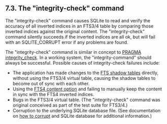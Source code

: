 ## 7\.3\. The "integrity\-check" command



 The "integrity\-check" command causes SQLite to read and verify
 the accuracy of all inverted indices in an FTS3/4 table by comparing
 those inverted indices against the original content. The
 "integrity\-check" command silently succeeds if the inverted
 indices are all ok, but will fail with an SQLITE\_CORRUPT error
 if any problems are found.




 The "integrity\-check" command is similar in concept to
 [PRAGMA integrity\_check](pragma.html#pragma_integrity_check). In a working system, the "integrity\-command"
 should always be successful. Possible causes of integrity\-check
 failures include:
 

* The application has made changes to the [FTS shadow tables](fts3.html#*shadowtab)
 directly, without using the FTS3/4 virtual table, causing
 the shadow tables to become out of sync with each other.
* Using the [FTS4 content option](fts3.html#*fts4content) and failing to manually keep
 the content in sync with the FTS4 inverted indices.
* Bugs in the FTS3/4 virtual table. (The "integrity\-check"
 command was original conceived as part of the test suite
 for FTS3/4\.)
* Corruption to the underlying SQLite database file. (See
 documentation on [how to corrupt](howtocorrupt.html) and SQLite database for
 additional information.)



